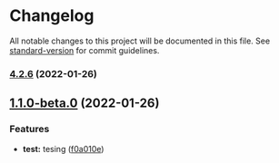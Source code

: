 # Changelog

All notable changes to this project will be documented in this file. See [standard-version](https://github.com/conventional-changelog/standard-version) for commit guidelines.

### [4.2.6](https://github.com/cmani97/sem-demo/compare/v1.1.0-beta.0...v4.2.6) (2022-01-26)

## [1.1.0-beta.0](https://github.com/cmani97/sem-demo/compare/v4.2.5...v1.1.0-beta.0) (2022-01-26)


### Features

* **test:** tesing ([f0a010e](https://github.com/cmani97/sem-demo/commit/f0a010e3718ec9211829e36ebaa68670c116775c))
